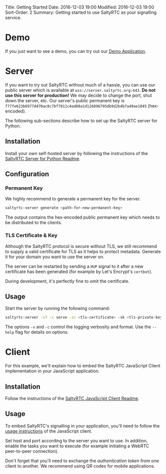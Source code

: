Title: Getting Started
Date: 2016-12-03 19:00
Modified: 2016-12-03 19:00
Sort-Order: 2
Summary: Getting started to use SaltyRTC as your signalling service.

# Demo

If you just want to see a demo, you can try out our
[Demo Application][demo-application].

# Server

If you want to try out SaltyRTC without much of a hassle, you can use our 
public server which is available at `wss://server.saltyrtc.org:443`. **Do not 
use this server for production!** We may decide to change the port, shut down 
the server, etc. Our server's public permanent key is 
`f77fe623b6977d470ac8c7bf7011c4ad08a1d126896795db9d2b4b7a49ae1045` 
(hex-encoded).

The following sub-sections describe how to set up the SaltyRTC server for 
Python.

## Installation

Install your own self-hosted server by following the instructions of the 
[SaltyRTC Server for Python Readme][server-installation].

## Configuration

### Permanent Key

We highly recommend to generate a permanent key for the server.

```bash
saltyrtc-server generate <path-for-new-permanent-key>
```

The output contains the hex-encoded public permanent key which needs to be 
distributed to the clients.

### TLS Certificate & Key

Although the SaltyRTC protocol is secure without TLS, we still recommend to 
supply a valid certificate for TLS as it helps to protect metadata. Generate it 
for your domain you want to use the server on.

The server can be restarted by sending a `HUP` signal to it after a new 
certificate has been generated (for example by Let's Encrypt's `certbot`).

During development, it's perfectly fine to omit the certificate.

## Usage

Start the server by running the following command:

```bash
saltyrtc-server -v7 -c serve -sc <tls-certificate> -sk <tls-private-key> -k <saltyrtc-permanent-key>
```

The options `-v` and `-c` control the logging verbosity and format. Use the 
`--help` flag for details on options.

# Client

For this example, we'll explain how to embed the SaltyRTC JavaScript Client 
implementation in your JavaScript application.

## Installation

Follow the instructions of the
[SaltyRTC JavaScript Client Readme][client-installation].

## Usage

To embed SaltyRTC's signalling in your application, you'll need to follow the 
[usage instructions][client-usage] of the JavaScript client.

Set host and port according to the server you want to use. In addition, enable 
the tasks you want to execute (for example initiating a WebRTC peer-to-peer 
connection).

Don't forget that you'll need to exchange the *authentication token* from one 
client to another. We recommend using QR codes for mobile applications.

[server-installation]: https://github.com/saltyrtc/saltyrtc-server-python/blob/master/README.rst#saltyrtc-signalling-server
[demo-application]: https://github.com/saltyrtc/saltyrtc-demo
[client-installation]: https://github.com/saltyrtc/saltyrtc-client-js#installing
[client-usage]: https://github.com/saltyrtc/saltyrtc-client-js#usage

